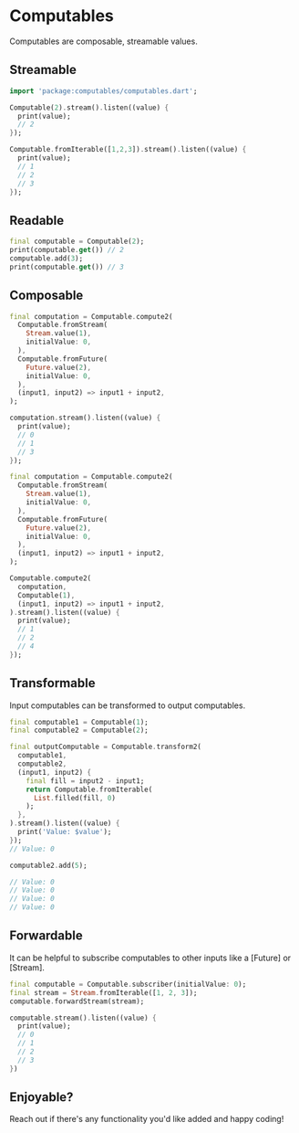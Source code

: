 # Computables

Computables are composable, streamable values.

## Streamable

```dart
import 'package:computables/computables.dart';

Computable(2).stream().listen((value) {
  print(value);
  // 2
});

Computable.fromIterable([1,2,3]).stream().listen((value) {
  print(value);
  // 1
  // 2
  // 3
});

```

## Readable

```dart
final computable = Computable(2);
print(computable.get()) // 2
computable.add(3);
print(computable.get()) // 3
```

## Composable

```dart
final computation = Computable.compute2(
  Computable.fromStream(
    Stream.value(1),
    initialValue: 0,
  ),
  Computable.fromFuture(
    Future.value(2),
    initialValue: 0,
  ),
  (input1, input2) => input1 + input2,
);

computation.stream().listen((value) {
  print(value);
  // 0
  // 1
  // 3
});
```

```dart
final computation = Computable.compute2(
  Computable.fromStream(
    Stream.value(1),
    initialValue: 0,
  ),
  Computable.fromFuture(
    Future.value(2),
    initialValue: 0,
  ),
  (input1, input2) => input1 + input2,
);

Computable.compute2(
  computation,
  Computable(1),
  (input1, input2) => input1 + input2,
).stream().listen((value) {
  print(value);
  // 1
  // 2
  // 4
});
```

## Transformable

Input computables can be transformed to output computables.

```dart
final computable1 = Computable(1);
final computable2 = Computable(2);

final outputComputable = Computable.transform2(
  computable1,
  computable2,
  (input1, input2) {
    final fill = input2 - input1;
    return Computable.fromIterable(
      List.filled(fill, 0)
    );
  },
).stream().listen((value) {
  print('Value: $value');
});
// Value: 0

computable2.add(5);

// Value: 0
// Value: 0
// Value: 0
// Value: 0
```

## Forwardable

It can be helpful to subscribe computables to other inputs like a [Future] or [Stream].

```dart
final computable = Computable.subscriber(initialValue: 0);
final stream = Stream.fromIterable([1, 2, 3]);
computable.forwardStream(stream);

computable.stream().listen((value) {
  print(value);
  // 0
  // 1
  // 2
  // 3
})
```

## Enjoyable?

Reach out if there's any functionality you'd like added and happy coding!
